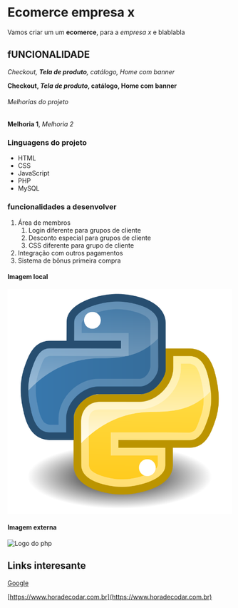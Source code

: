 # Ecomerce empresa x

Vamos criar um um **ecomerce**, para a _empresa x_ e blablabla

## fUNCIONALIDADE

_Checkout, **Tela de produto**, catálogo, Home com banner_

**Checkout, _Tela de produto_, catálogo, Home com banner**

###### Melhorias do projeto

**Melhoria 1**, _Melhoria 2_

### Linguagens do projeto

-   HTML
-   CSS
-   JavaScript
-   PHP
-   MySQL

### funcionalidades a desenvolver

1. Área de membros
    1. Login diferente para grupos de cliente
    2. Desconto especial para grupos de cliente
    3. CSS diferente para grupo de cliente
2. Integração com outros pagamentos
3. Sistema de bônus primeira compra

#### Imagem local

![logo do python](img/Python.svg.png)

#### Imagem externa

![Logo do php](https://upload.wikimedia.org/wikipedia/commons/thumb/2/27/PHP-logo.svg/800px-PHP-logo.svg.png)

## Links interesante

[Google](https://www.google.com)

[https://www.horadecodar.com.br](https://www.horadecodar.com.br)
